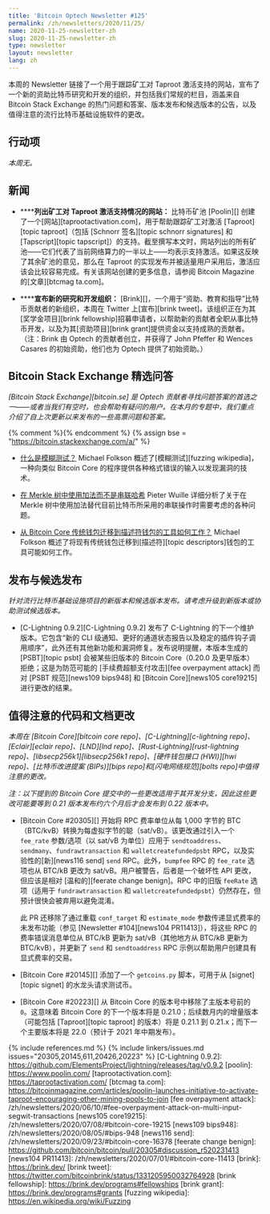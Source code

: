 ```yaml
---
title: 'Bitcoin Optech Newsletter #125'
permalink: /zh/newsletters/2020/11/25/
name: 2020-11-25-newsletter-zh
slug: 2020-11-25-newsletter-zh
type: newsletter
layout: newsletter
lang: zh
---
```

本周的 Newsletter 链接了一个用于跟踪矿工对 Taproot 激活支持的网站，宣布了一个新的资助比特币研究和开发的组织，并包括我们常规的栏目，涵盖来自 Bitcoin Stack Exchange 的热门问题和答案、版本发布和候选版本的公告，以及值得注意的流行比特币基础设施软件的更改。

## 行动项

*本周无。*

## 新闻

- **<!--website-listing-miner-support-for-taproot-activation-->****列出矿工对 Taproot 激活支持情况的网站：** 比特币矿池 [Poolin][] 创建了一个[网站][taprootactivation.com]，用于帮助跟踪矿工对激活 [Taproot][topic taproot]（包括 [Schnorr 签名][topic schnorr signatures] 和 [Tapscript][topic tapscript]）的支持。截至撰写本文时，网站列出的所有矿池——它们代表了当前网络算力的一半以上——均表示支持激活。如果这反映了其余矿池的意见，那么在 Taproot 的实现发布并被适量用户采用后，激活应该会比较容易完成。有关该网站创建的更多信息，请参阅 Bitcoin Magazine 的[文章][btcmag ta.com]。

- **<!--new-research-and-development-organization-announced-->****宣布新的研究和开发组织：** [Brink][]，一个用于“资助、教育和指导”比特币贡献者的新组织，本周在 Twitter 上[宣布][brink tweet]。该组织正在为其[奖学金项目][brink fellowship]招募申请者，以帮助新的贡献者全职从事比特币开发，以及为其[资助项目][brink grant]提供资金以支持成熟的贡献者。（注：Brink 由 Optech 的贡献者创立，并获得了 John Pfeffer 和 Wences Casares 的初始资助，他们也为 Optech 提供了初始资助。）

## Bitcoin Stack Exchange 精选问答

*[Bitcoin Stack Exchange][bitcoin.se] 是 Optech 贡献者寻找问题答案的首选之一——或者当我们有空时，也会帮助有疑问的用户。在本月的专题中，我们重点介绍了自上次更新以来发布的一些高票问题和答案。*

{% comment %}<!-- https://bitcoin.stackexchange.com/search?tab=votes&q=created%3a1m..%20is%3aanswer -->{% endcomment %}
{% assign bse = "https://bitcoin.stackexchange.com/a/" %}

- **<!--what-is-fuzz-testing-->**[什么是模糊测试？]({{bse}}99955) Michael Folkson 概述了[模糊测试][fuzzing wikipedia]，一种向类似 Bitcoin Core 的程序提供各种格式错误的输入以发现漏洞的技术。

- **<!--adding-instead-of-concatenating-hashes-in-merkle-trees-->**[在 Merkle 树中使用加法而不是串联哈希]({{bse}}100098) Pieter Wuille 详细分析了关于在 Merkle 树中使用加法替代目前比特币所采用的串联操作时需要考虑的各种问题。

- **<!--how-will-the-migration-tool-from-a-bitcoin-core-legacy-wallet-to-a-descriptor-wallet-work-->**[从 Bitcoin Core 传统钱包迁移到描述符钱包的工具如何工作？]({{bse}}99624) Michael Folkson 概述了将现有传统钱包迁移到[描述符][topic descriptors]钱包的工具可能如何工作。

## 发布与候选发布

*针对流行比特币基础设施项目的新版本和候选版本发布。请考虑升级到新版本或协助测试候选版本。*

- [C-Lightning 0.9.2][C-Lightning 0.9.2] 发布了 C-Lightning 的下一个维护版本。它包含“新的 CLI 级通知、更好的通道状态报告以及稳定的插件钩子调用顺序”，此外还有其他新功能和漏洞修复。发布说明提醒，本版本生成的 [PSBT][topic psbt] 会被某些旧版本的 Bitcoin Core（0.20.0 及更早版本）拒绝；这是为防范可能的 [手续费超额支付攻击][fee overpayment attack] 而对 [PSBT 规范][news109 bips948] 和 [Bitcoin Core][news105 core19215] 进行更改的结果。

## 值得注意的代码和文档更改

*本周在 [Bitcoin Core][bitcoin core repo]、[C-Lightning][c-lightning repo]、[Eclair][eclair repo]、[LND][lnd repo]、[Rust-Lightning][rust-lightning repo]、[libsecp256k1][libsecp256k1 repo]、[硬件钱包接口 (HWI)][hwi repo]、[比特币改进提案 (BIPs)][bips repo]和[闪电网络规范][bolts repo]中值得注意的更改。*

*注：以下提到的 Bitcoin Core 提交中的一些更改适用于其开发分支，因此这些更改可能要等到 0.21 版本发布约六个月后才会发布到 0.22 版本中。*

- [Bitcoin Core #20305][] 开始将 RPC 费率单位从每 1,000 字节的 BTC（BTC/kvB）转换为每虚拟字节的聪（sat/vB）。该更改通过引入一个 `fee_rate` 参数/选项（以 sat/vB 为单位）应用于 `sendtoaddress`、`sendmany`、`fundrawtransaction` 和 `walletcreatefundedpsbt` RPC，以及实验性的[新][news116 send] `send` RPC。此外，`bumpfee` RPC 的 `fee_rate` 选项也从 BTC/kB 更改为 sat/vB。用户被警告，后者是一个破坏性 API 更改，但应该是相对 [温和的][feerate change benign]。RPC 中的旧版 `feeRate` 选项（适用于 `fundrawtransaction` 和 `walletcreatefundedpsbt`）仍然存在，但预计很快会被弃用以避免混淆。

  此 PR 还移除了通过重载 `conf_target` 和 `estimate_mode` 参数传递显式费率的未发布功能（参见 [Newsletter #104][news104 PR11413]），将这些 RPC 的费率错误消息单位从 BTC/kB 更新为 sat/vB（其他地方从 BTC/kB 更新为 BTC/kvB），并更新了 `send` 和 `sendtoaddress` RPC 示例以帮助用户创建具有显式费率的交易。

- [Bitcoin Core #20145][] 添加了一个 `getcoins.py` 脚本，可用于从 [signet][topic signet] 的水龙头请求测试币。

- [Bitcoin Core #20223][] 从 Bitcoin Core 的版本号中移除了主版本号前的 `0`。这意味着 Bitcoin Core 的下一个版本将是 0.21.0；后续数月内的增量版本（可能包括 [Taproot][topic taproot] 的版本）将是 0.21.1 到 0.21.x；而下一个主要版本将是 22.0（预计于 2021 年中期发布）。

{% include references.md %}
{% include linkers/issues.md issues="20305,20145,611,20426,20223" %}
[C-Lightning 0.9.2]: https://github.com/ElementsProject/lightning/releases/tag/v0.9.2
[poolin]: https://www.poolin.com/
[taprootactivation.com]: https://taprootactivation.com/
[btcmag ta.com]: https://bitcoinmagazine.com/articles/poolin-launches-initiative-to-activate-taproot-encouraging-other-mining-pools-to-join
[fee overpayment attack]: /zh/newsletters/2020/06/10/#fee-overpayment-attack-on-multi-input-segwit-transactions
[news105 core19215]: /zh/newsletters/2020/07/08/#bitcoin-core-19215
[news109 bips948]: /zh/newsletters/2020/08/05/#bips-948
[news116 send]: /zh/newsletters/2020/09/23/#bitcoin-core-16378
[feerate change benign]: https://github.com/bitcoin/bitcoin/pull/20305#discussion_r520231413
[news104 PR11413]: /zh/newsletters/2020/07/01/#bitcoin-core-11413
[brink]: https://brink.dev/
[brink tweet]: https://twitter.com/bitcoinbrink/status/1331205950032764928
[brink fellowship]: https://brink.dev/programs#fellowships
[brink grant]: https://brink.dev/programs#grants
[fuzzing wikipedia]: https://en.wikipedia.org/wiki/Fuzzing
